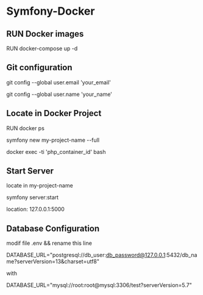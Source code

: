 # Symfony-Docker

## RUN Docker images 

RUN docker-compose up -d

## Git configuration

git config --global user.email 'your_email'

git config --global user.name 'your_name'

## Locate in Docker Project

RUN docker ps

symfony new my-project-name --full

docker exec -ti 'php_container_id' bash

## Start Server

locate in my-project-name

symfony server:start

location: 127.0.0.1:5000

## Database Configuration

modif file .env && rename this line 

DATABASE_URL="postgresql://db_user:db_password@127.0.0.1:5432/db_name?serverVersion=13&charset=utf8"

with 

DATABASE_URL="mysql://root:root@mysql:3306/test?serverVersion=5.7"


